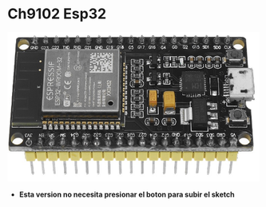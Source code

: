 # Ch9102 Esp32

<img src="https://github.com/IDiegoUlises/Esp32-Instalacion-y-Hola-Mundo/blob/main/Images/Esp32-Imagen2.jpg" width="600" height="300" />

* **Esta version no necesita presionar el boton para subir el sketch**
